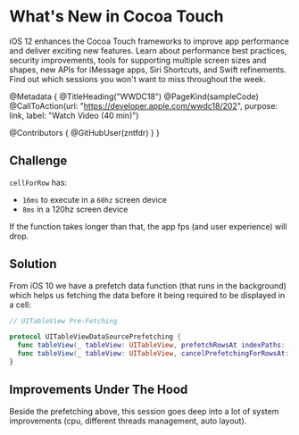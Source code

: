 # What's New in Cocoa Touch

iOS 12 enhances the Cocoa Touch frameworks to improve app performance and deliver exciting new features. Learn about performance best practices, security improvements, tools for supporting multiple screen sizes and shapes, new APIs for iMessage apps, Siri Shortcuts, and Swift refinements. Find out which sessions you won't want to miss throughout the week.

@Metadata {
   @TitleHeading("WWDC18")
   @PageKind(sampleCode)
   @CallToAction(url: "https://developer.apple.com/wwdc18/202", purpose: link, label: "Watch Video (40 min)")

   @Contributors {
      @GitHubUser(zntfdr)
   }
}



## Challenge

`cellForRow` has:

- `16ms` to execute in a `60hz` screen device
- `8ms` in a 120hz screen device 

If the function takes longer than that, the app fps (and user experience) will drop. 

## Solution

From iOS 10 we have a prefetch data function (that runs in the background) which helps us fetching the data before it being required to be displayed in a cell:

```swift
// UITableView Pre-Fetching

protocol UITableViewDataSourcePrefetching { 
  func tableView(_ tableView: UITableView, prefetchRowsAt indexPaths: [IndexPath])
  func tableView(_ tableView: UITableView, cancelPrefetchingForRowsAt: indexPaths [IndexPath])
}
```

## Improvements Under The Hood

Beside the prefetching above, this session goes deep into a lot of system improvements (cpu, different threads management, auto layout).